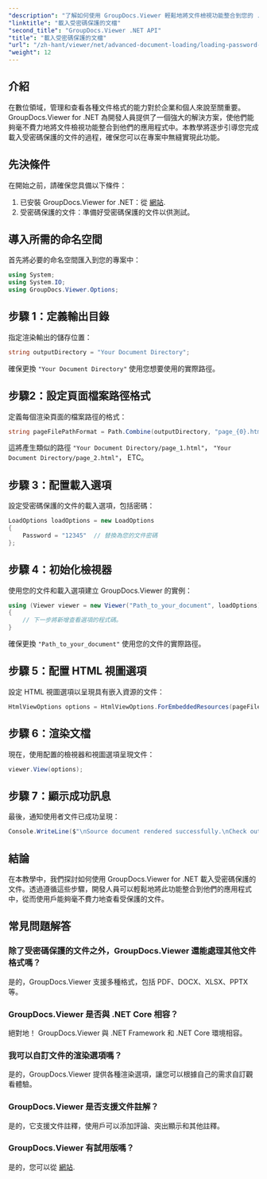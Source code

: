```yaml
---
"description": "了解如何使用 GroupDocs.Viewer 輕鬆地將文件檢視功能整合到您的 .NET 應用程式中。本教程提供了全面的、循序漸進的指南。"
"linktitle": "載入受密碼保護的文檔"
"second_title": "GroupDocs.Viewer .NET API"
"title": "載入受密碼保護的文檔"
"url": "/zh-hant/viewer/net/advanced-document-loading/loading-password-protected-document/"
"weight": 12
---
```


## 介紹

在數位領域，管理和查看各種文件格式的能力對於企業和個人來說至關重要。 GroupDocs.Viewer for .NET 為開發人員提供了一個強大的解決方案，使他們能夠毫不費力地將文件檢視功能整合到他們的應用程式中。本教學將逐步引導您完成載入受密碼保護的文件的過程，確保您可以在專案中無縫實現此功能。

## 先決條件

在開始之前，請確保您具備以下條件：

1. 已安裝 GroupDocs.Viewer for .NET：從 [網站](https://releases。groupdocs.com/viewer/net/).
2. 受密碼保護的文件：準備好受密碼保護的文件以供測試。

## 導入所需的命名空間

首先將必要的命名空間匯入到您的專案中：

```csharp
using System;
using System.IO;
using GroupDocs.Viewer.Options;
```

## 步驟 1：定義輸出目錄

指定渲染輸出的儲存位置：

```csharp
string outputDirectory = "Your Document Directory";
```
確保更換 `"Your Document Directory"` 使用您想要使用的實際路徑。

## 步驟2：設定頁面檔案路徑格式

定義每個渲染頁面的檔案路徑的格式：

```csharp
string pageFilePathFormat = Path.Combine(outputDirectory, "page_{0}.html");
```

這將產生類似的路徑 `"Your Document Directory/page_1.html"`， `"Your Document Directory/page_2.html"`， ETC。

## 步驟 3：配置載入選項

設定受密碼保護的文件的載入選項，包括密碼：

```csharp
LoadOptions loadOptions = new LoadOptions
{
    Password = "12345"  // 替換為您的文件密碼
};
```

## 步驟 4：初始化檢視器

使用您的文件和載入選項建立 GroupDocs.Viewer 的實例：

```csharp
using (Viewer viewer = new Viewer("Path_to_your_document", loadOptions))
{
    // 下一步將新增查看選項的程式碼。
}
```
確保更換 `"Path_to_your_document"` 使用您的文件的實際路徑。

## 步驟 5：配置 HTML 視圖選項

設定 HTML 視圖選項以呈現具有嵌入資源的文件：

```csharp
HtmlViewOptions options = HtmlViewOptions.ForEmbeddedResources(pageFilePathFormat);
```

## 步驟 6：渲染文檔

現在，使用配置的檢視器和視圖選項呈現文件：

```csharp
viewer.View(options);
```

## 步驟 7：顯示成功訊息

最後，通知使用者文件已成功呈現：

```csharp
Console.WriteLine($"\nSource document rendered successfully.\nCheck output in {outputDirectory}.");
```

## 結論

在本教學中，我們探討如何使用 GroupDocs.Viewer for .NET 載入受密碼保護的文件。透過遵循這些步驟，開發人員可以輕鬆地將此功能整合到他們的應用程式中，從而使用戶能夠毫不費力地查看受保護的文件。

## 常見問題解答

### 除了受密碼保護的文件之外，GroupDocs.Viewer 還能處理其他文件格式嗎？

是的，GroupDocs.Viewer 支援多種格式，包括 PDF、DOCX、XLSX、PPTX 等。

### GroupDocs.Viewer 是否與 .NET Core 相容？

絕對地！ GroupDocs.Viewer 與 .NET Framework 和 .NET Core 環境相容。

### 我可以自訂文件的渲染選項嗎？

是的，GroupDocs.Viewer 提供各種渲染選項，讓您可以根據自己的需求自訂觀看體驗。

### GroupDocs.Viewer 是否支援文件註解？

是的，它支援文件註釋，使用戶可以添加評論、突出顯示和其他註釋。

### GroupDocs.Viewer 有試用版嗎？

是的，您可以從 [網站](https://releases。groupdocs.com/).